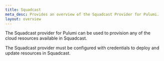 ```yaml
---
title: Squadcast
meta_desc: Provides an overview of the Squadcast Provider for Pulumi.
layout: overview
---
```


The Squadcast provider for Pulumi can be used to provision any of the cloud resources available in Squadcast.

The Squadcast provider must be configured with credentials to deploy and update resources in Squadcast.

